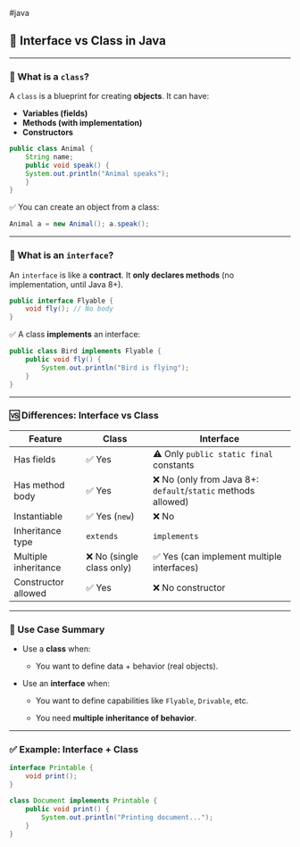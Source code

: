 #java 

## 📘 Interface vs Class in Java

---

### 🔹 What is a `class`?

A `class` is a blueprint for creating **objects**. It can have:

- **Variables (fields)**
- **Methods (with implementation)**
- **Constructors**

```java
public class Animal {     
	String name;      
	public void speak() {         
	System.out.println("Animal speaks");     
	} 
}
```


✅ You can create an object from a class:

```java
Animal a = new Animal(); a.speak();
```

---

### 🔸 What is an `interface`?

An `interface` is like a **contract**. It **only declares methods** (no implementation, until Java 8+).

```java
public interface Flyable {     
	void fly(); // No body
}
```

✅ A class **implements** an interface:

```java
public class Bird implements Flyable {     
	public void fly() {         
		System.out.println("Bird is flying");     
	}
}
```

---

### 🆚 Differences: Interface vs Class

|Feature|Class|Interface|
|---|---|---|
|Has fields|✅ Yes|⚠️ Only `public static final` constants|
|Has method body|✅ Yes|❌ No (only from Java 8+: `default`/`static` methods allowed)|
|Instantiable|✅ Yes (`new`)|❌ No|
|Inheritance type|`extends`|`implements`|
|Multiple inheritance|❌ No (single class only)|✅ Yes (can implement multiple interfaces)|
|Constructor allowed|✅ Yes|❌ No constructor|

---

### 🧠 Use Case Summary

- Use a **class** when:
    
    - You want to define data + behavior (real objects).
        
- Use an **interface** when:
    
    - You want to define capabilities like `Flyable`, `Drivable`, etc.
        
    - You need **multiple inheritance of behavior**.
        

---

### ✅ Example: Interface + Class

```java
interface Printable {
    void print();
}

class Document implements Printable {
    public void print() {
        System.out.println("Printing document...");
    }
}
```